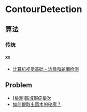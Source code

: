 # ContourDetection

## 算法

### 传统

#### xx
- [计算机视觉基础 - 边缘和轮廓检测](https://www.jianshu.com/p/53cc97f0e625)

## Problem
- [[檢測]區域瑕疵檢次](http://www.ihalcon.com/read-13032.html) 
- [如何提取出圆木的轮廓？ ](http://www.ihalcon.com/read-13007.html)